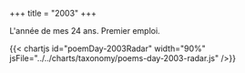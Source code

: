 +++
title = "2003"
+++

L'année de mes 24 ans. Premier emploi.

{{< chartjs id="poemDay-2003Radar" width="90%" jsFile="../../charts/taxonomy/poems-day-2003-radar.js" />}}